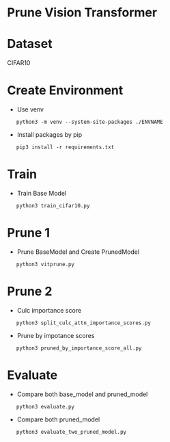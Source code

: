 # Prune Vision Transformer

# Dataset

CIFAR10

# Create Environment
- Use venv

 ```
    python3 -m venv --system-site-packages ./ENVNAME
 ```
- Install packages by pip

 ```
    pip3 install -r requirements.txt
 ```

# Train 
- Train Base Model

 ```
    python3 train_cifar10.py 
 ```
 
# Prune 1

- Prune BaseModel and Create PrunedModel
 ```
    python3 vitprune.py
 ```

# Prune 2

- Culc importance score
 ```
    python3 split_culc_attn_importance_scores.py
 ```
- Prune by impotance scores
 ```
    python3 pruned_by_importance_score_all.py
 ``` 

# Evaluate

- Compare both base_model and pruned_model
 ```
    python3 evaluate.py
 ```
- Compare both pruned_model
 ```
    python3 evaluate_two_pruned_model.py
 ```
  
  
 
